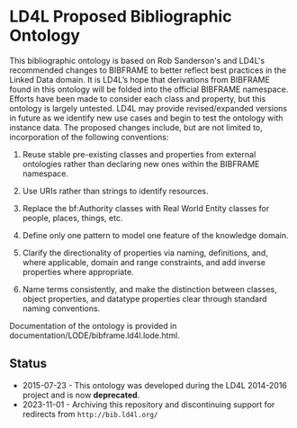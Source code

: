 # LD4L Proposed Bibliographic Ontology

This bibliographic ontology is based on Rob Sanderson's and LD4L's 
recommended changes to BIBFRAME to better reflect best practices in the Linked 
Data domain. It is LD4L’s hope that derivations from BIBFRAME found in this 
ontology will be folded into the official BIBFRAME namespace. Efforts have been 
made to consider each class and property, but this ontology is largely untested. 
LD4L may provide revised/expanded versions in future as we identify new use 
cases and begin to test the ontology with instance data. The proposed changes 
include, but are not limited to, incorporation of the following conventions:

1. Reuse stable pre-existing classes and properties from external ontologies 
rather than declaring new ones within the BIBFRAME namespace.

2. Use URIs rather than strings to identify resources.

3. Replace the bf:Authority classes with Real World Entity classes for people, 
places, things, etc. 

4. Define only one pattern to model one feature of the knowledge domain.

5. Clarify the directionality of properties via naming, definitions, and, where 
applicable, domain and range constraints, and add inverse properties where 
appropriate. 

6. Name terms consistently, and make the distinction between classes, object 
properties, and datatype properties clear through standard naming conventions.

Documentation of the ontology is provided in 
documentation/LODE/bibframe.ld4l.lode.html.

## Status

* 2015-07-23 - This ontology was developed during the LD4L 2014-2016 project and is now **deprecated**.
* 2023-11-01 - Archiving this repository and discontinuing support for redirects from `http://bib.ld4l.org/`
